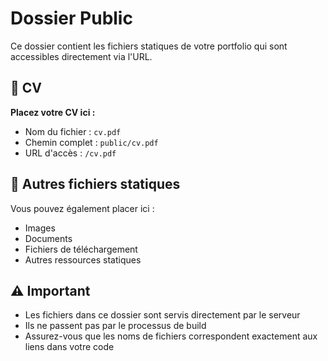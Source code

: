 # Dossier Public

Ce dossier contient les fichiers statiques de votre portfolio qui sont accessibles directement via l'URL.

## 📄 CV

**Placez votre CV ici :**
- Nom du fichier : `cv.pdf`
- Chemin complet : `public/cv.pdf`
- URL d'accès : `/cv.pdf`

## 📁 Autres fichiers statiques

Vous pouvez également placer ici :
- Images
- Documents
- Fichiers de téléchargement
- Autres ressources statiques

## ⚠️ Important

- Les fichiers dans ce dossier sont servis directement par le serveur
- Ils ne passent pas par le processus de build
- Assurez-vous que les noms de fichiers correspondent exactement aux liens dans votre code
